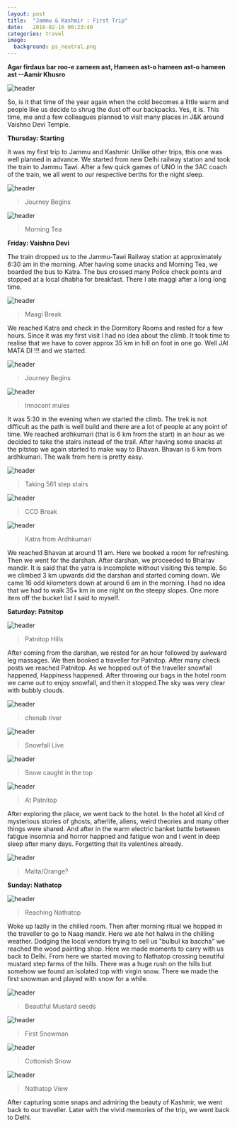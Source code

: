 ```yaml
---
layout: post
title:  "Jammu & Kashmir : First Trip"
date:   2016-02-16 00:23:40
categories: travel
image:
  background: ps_neutral.png
---
```



**Agar firdaus bar roo-e zameen ast, Hameen ast-o hameen ast-o hameen ast   --Aamir Khusro**

<img src="http://i.imgur.com/sliuuVz.jpg" alt="header">

So, is it that time of the year again when the cold becomes a little warm and people like us decide to shrug the dust off our backpacks. Yes, it is.
This time, me and a few colleagues planned to visit many places in J&K around Vaishno Devi Temple.

**Thursday: Starting**

It was my first trip to Jammu and Kashmir. Unlike other trips, this one was well planned in advance. We started from new Delhi railway station and took the train to Jammu Tawi. After a few quick games of UNO in the 3AC coach of the train, we all went to our respective berths for the night sleep. 

<img src="http://i.imgur.com/9a8adbF.jpg" alt="header">

>Journey Begins

<img src="http://i.imgur.com/hiHkvgU.jpg" alt="header">

>Morning Tea

**Friday: Vaishno Devi**

The train dropped us to the Jammu-Tawi Railway station at approximately 6:30 am in the morning. After having some snacks and Morning Tea, we boarded the bus to Katra. The bus crossed many Police check points and stopped at a local dhabha for breakfast. There I ate maggi after a long long time.

<img src="http://i.imgur.com/Fbb7InX.jpg" alt="header">

>Maagi Break

We reached Katra and check in the Dormitory Rooms and rested for a few hours. Since it was my first visit I had no idea about the climb. It took time to realise that we have to cover approx 35 km in hill on foot in one go. Well JAI MATA DI !!! and we started. 

<img src="http://i.imgur.com/nMmKpMD.jpg" alt="header">

>Journey Begins

<img src="http://i.imgur.com/0Ml1o63.jpg" alt="header">

>Innocent mules 

It was 5:30 in the evening when we started the climb. The trek is not difficult as the path is well build and there are a lot of people at any point of time. We reached ardhkumari (that is 6 km from the start) in an hour as we decided to take the stairs instead of the trail. After having some snacks at the pitstop we again started to make way to Bhavan. Bhavan is 6 km from ardhkumari. The walk from here is pretty easy. 

<img src="http://i.imgur.com/iioCfsa.jpg" alt="header">

>Taking 561 step stairs

<img src="http://i.imgur.com/Sr6lNgr.jpg" alt="header">

>CCD Break 

<img src="http://i.imgur.com/UvPTy6o.jpg" alt="header">

>Katra from Ardhkumari

We reached Bhavan at around 11 am. Here we booked a room for refreshing. Then we went for the darshan. After darshan, we proceeded to Bhairav mandir. It is said that the yatra is incomplete without visiting this temple. So we climbed 3 km upwards did the darshan and started coming down. We came 16 odd kilometers down at around 6 am in the morning. I had no idea that we had to walk 35+ km in one night on the steepy slopes. One more item off the bucket list I said to myself.

**Saturday: Patnitop**

<img src="http://i.imgur.com/rnXjkSQ.jpg" alt="header">

>Patnitop Hills

After coming from the darshan, we rested for an hour followed by awkward leg massages. We then booked a traveller for Patnitop. After many check posts we reached Patnitop. As we hopped out of the traveller snowfall happened, Happiness happened. After throwing our bags in the hotel room we came out to enjoy snowfall, and then it stopped.The sky was very clear with bubbly clouds.


<img src="http://i.imgur.com/Ib3PDIr.jpg" alt="header">

>chenab river

<img src="http://i.imgur.com/GHECyZI.jpg" alt="header">

>Snowfall Live

<img src="http://i.imgur.com/KbtrjfU.jpg" alt="header">

>Snow caught in the top

<img src="http://i.imgur.com/MBs7eox.jpg" alt="header">

>At Patnitop

After exploring the place, we went back to the hotel. In the hotel all kind of mysterious stories of ghosts, afterlife, aliens, weird theories and many other things were shared. And after in the warm electric banket battle between fatigue insomnia and horror happned and fatigue won and I went in deep sleep after many days. Forgetting that its valentines already.

<img src="http://i.imgur.com/GAQLEUa.jpg" alt="header">

>Malta/Orange?

**Sunday: Nathatop**

<img src="http://i.imgur.com/uek00Eq.jpg" alt="header">

>Reaching Nathatop

Woke up lazily in the chilled room. Then after morning ritual we hopped in the traveller to go to Naag mandir. Here we ate hot halwa in the chilling weather. Dodging the local vendors trying to sell us "bulbul ka baccha" we reached the wood painting shop. Here we made moments to carry with us back to Delhi. From here we started moving to Nathatop crossing beautiful mustard step farms of the hills. There was a huge rush on the hills but somehow we found an isolated top with virgin snow. There we made the first snowman and played with snow for a while. 

<img src="http://i.imgur.com/JRSLE3v.jpg" alt="header">

>Beautiful Mustard seeds

<img src="http://i.imgur.com/5kVh3Qm.jpg" alt="header">

>First Snowman

<img src="http://i.imgur.com/vB5654K.jpg" alt="header">

>Cottonish Snow

<img src="http://i.imgur.com/x08NI8C.jpg" alt="header">

>Nathatop View

After capturing some snaps and admiring the beauty of Kashmir, we went back to our traveller. Later with the vivid memories of the trip, we went back to Delhi.



